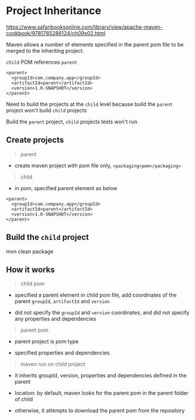 # Project Inheritance

https://www.safaribooksonline.com/library/view/apache-maven-cookbook/9781785286124/ch09s02.html

Maven allows a number of elements specified in the parent pom file to be merged to the inheriting project.

`child` POM references `parent`

```
<parent>
  <groupId>com.company.app</groupId>
  <artifactId>parent</artifactId>
  <version>1.0-SNAPSHOT</version>
</parent>
```

Need to build the projects at the `child` level because build the `parent` project won't build `child` projects

Build the `parent` project, `child` projects tests won't run

## Create projects

> parent

- create maven project with pom file only, `<packaging>pom</packaging>`

> child

- in pom, specified parent element as below

```
<parent>
  <groupId>com.company.app</groupId>
  <artifactId>parent</artifactId>
  <version>1.0-SNAPSHOT</version>
</parent>
```

## Build the `child` project

mvn clean package

## How it works

> child pom

- specified a parent element in child pom file, add coordinates of the parent `groupId`, `artifactId` and `version`

- did not specify the `groupId` and `version` coordinates, and did not specify any properties and dependencies

> parent pom

- parent project is pom type

- specified properties and dependencies

> maven run on child project

- it inherits groupId, version, properties and dependencies defined in the parent

- location: by default, maven looks for the parent pom in the parent folder of child

- otherwise, it attempts to download the parent pom from the repository
